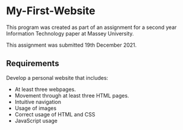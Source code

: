 # My-First-Website

This program was created as part of an assignment for a second year Information Technology paper at Massey University. 

This assignment was submitted 19th December 2021.

## Requirements

Develop a personal website that includes:
- At least three webpages.
- Movement through at least three HTML pages.
- Intuitive navigation
- Usage of images
- Correct usage of HTML and CSS
- JavaScript usage
